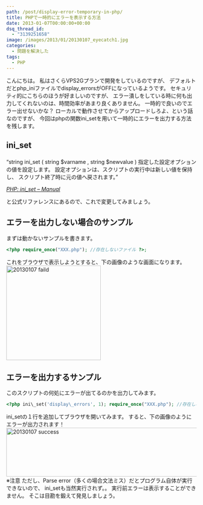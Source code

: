 ```yaml
---
path: /post/display-error-temporary-in-php/
title: PHPで一時的にエラーを表示する方法
date: 2013-01-07T00:00:00+00:00
dsq_thread_id:
  - "3139251658"
image: /images/2013/01/20130107_eyecatch1.jpg
categories:
  - 問題を解決した
tags:
  - PHP
---
```

<section id="intro"> 

こんにちは。 私はさくらVPS2Gプランで開発をしているのですが、 デフォルトだとphp\_iniファイルでdisplay\_errorsがOFFになっているようです。 セキュリティ的にこちらのほうが好ましいのですが、 エラー潰しをしている時に何も出力してくれないのは、時間効率があまり良くありません。 一時的で良いのでエラー出せないかな？ ローカルで動作させてからアップロードしろよ、という話なのですが、 今回はphpの関数ini_setを用いて一時的にエラーを出力する方法を残します。</section> 



<!--more-->

<section id="practice"> 

## ini_set<figure> 

<q>string ini_set ( string $varname , string $newvalue ) 指定した設定オプションの値を設定します。 設定オプションは、スクリプトの実行中は新しい値を保持し、 スクリプト終了時に元の値へ戻されます。</q> <figcaption><cite><a href="http://php.net/manual/ja/function.ini-set.php" target="_blank">PHP: ini_set &#8211; Manual</a></cite></figcaption> </figure> 

と公式リファレンスにあるので、これで変更してみましょう。 </section> <section id="test"> 

エラーを出力しない場合のサンプル
----------------------------------------


まずは動かないサンプルを書きます。 

```php
<?php require_once("XXX.php"); //存在しないファイル ?>; 
```

 

これをブラウザで表示しようとすると、下の画像のような画面になります。 <img src="/images/2013/01/20130107_faild.png" alt="20130107 faild" title="20130107_faild.png" height="250" />

エラーを出力するサンプル
----------------------------------------


このスクリプトの何処にエラーが出てるのかを出力してみます。 

```php
<?php ini\_set('display\_errors', 1); require_once("XXX.php"); //存在しないファイル ?>; 
```

 

ini_setの１行を追加してブラウザを開いてみます。 すると、下の画像のようにエラーが出力されます！ 
<img src="/images/2013/01/20130107_success.png" alt="20130107 success" title="20130107_success.png" width="553" height="129" /> ※注意 ただし、Parse error（多くの場合文法ミス）だとプログラム自体が実行できないので、 ini_setも当然実行されず。。 実行前エラーは表示することができません。 そこは目勘を鍛えて発見しましょう。 </section> 

<div style="font-size:0px;height:0px;line-height:0px;margin:0;padding:0;clear:both">
</div>